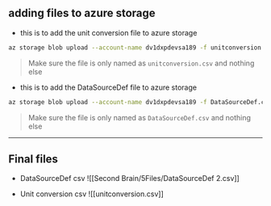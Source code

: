 ## adding files to azure storage
- this is to add the unit conversion file to azure storage
```bash
az storage blob upload --account-name dv1dxpdevsa189 -f unitconversion.csv -c ydxvisualization -n "data-config/source-def/unitconversion.csv" --sas-token "se=2025-05-28T13%3A40Z&sp=rwdl&spr=https&sv=2022-11-02&sr=c&sig=I9xIfo0DxAROMulZHh6eDGud1%2B7Okayz0WhrWZHFoB8%3D" --overwrite
```
> Make sure the file is only named as `unitconversion.csv` and nothing else

- this is to add the DataSourceDef file to azure storage
```bash
az storage blob upload --account-name dv1dxpdevsa189 -f DataSourceDef.csv -c ydxvisualization -n "data-config/source-def/DataSourceDef.csv" --sas-token "se=2025-05-28T13%3A40Z&sp=rwdl&spr=https&sv=2022-11-02&sr=c&sig=I9xIfo0DxAROMulZHh6eDGud1%2B7Okayz0WhrWZHFoB8%3D" --overwrite
```
> Make sure the file is only named as `DataSourceDef.csv` and nothing else

---
## Final files
- DataSourceDef csv
![[Second Brain/5Files/DataSourceDef 2.csv]]

- Unit conversion csv
![[unitconversion.csv]]